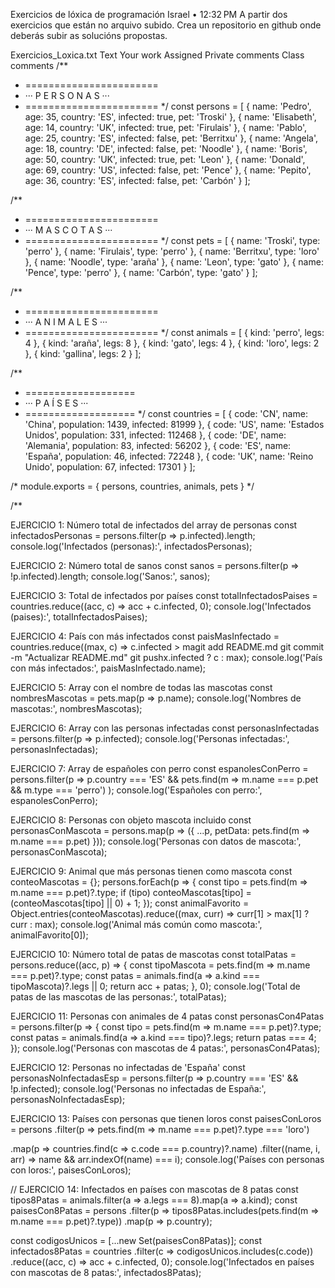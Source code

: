 
Exercicios de lóxica de programación
Israel
•
12:32 PM
A partir dos exercicios que están no arquivo subido. 
Crea un repositorio en github onde deberás subir as solucións propostas.

Exercicios_Loxica.txt
Text
Your work
Assigned
Private comments
Class comments
/**
 *  =======================
 *  ··· P E R S O N A S ···
 *  =======================
 */
const persons = [
    {
      name: 'Pedro',
      age: 35,
      country: 'ES',
      infected: true,
      pet: 'Troski'
    },
    {
      name: 'Elisabeth',
      age: 14,
      country: 'UK',
      infected: true,
      pet: 'Firulais'
    },
    {
      name: 'Pablo',
      age: 25,
      country: 'ES',
      infected: false,
      pet: 'Berritxu'
    },
    {
      name: 'Angela',
      age: 18,
      country: 'DE',
      infected: false,
      pet: 'Noodle'
    },
    {
      name: 'Boris',
      age: 50,
      country: 'UK',
      infected: true,
      pet: 'Leon'
    },
    {
      name: 'Donald',
      age: 69,
      country: 'US',
      infected: false,
      pet: 'Pence'
    },
    {
      name: 'Pepito',
      age: 36,
      country: 'ES',
      infected: false,
      pet: 'Carbón'
    }
  ];

  /**
   *  =======================
   *  ··· M A S C O T A S ···
   *  =======================
   */
  const pets = [
    {
      name: 'Troski',
      type: 'perro'
    },
    {
      name: 'Firulais',
      type: 'perro'
    },
    {
      name: 'Berritxu',
      type: 'loro'
    },
    {
      name: 'Noodle',
      type: 'araña'
    },
    {
      name: 'Leon',
      type: 'gato'
    },
    {
      name: 'Pence',
      type: 'perro'
    },
    {
      name: 'Carbón',
      type: 'gato'
    }
  ];

  /**
   *  =======================
   *  ··· A N I M A L E S ···
   *  =======================
   */
  const animals = [
    {
      kind: 'perro',
      legs: 4
    },
    {
      kind: 'araña',
      legs: 8
    },
    {
      kind: 'gato',
      legs: 4
    },
    {
      kind: 'loro',
      legs: 2
    },
    {
      kind: 'gallina',
      legs: 2
    }
  ];

  /**
   *  ===================
   *  ··· P A Í S E S ···
   *  ===================
   */
  const countries = [
    {
      code: 'CN',
      name: 'China',
      population: 1439,
      infected: 81999
    },
    {
      code: 'US',
      name: 'Estados Unidos',
      population: 331,
      infected: 112468
    },
    {
      code: 'DE',
      name: 'Alemania',
      population: 83,
      infected: 56202
    },
    {
      code: 'ES',
      name: 'España',
      population: 46,
      infected: 72248
    },
    {
      code: 'UK',
      name: 'Reino Unido',
      population: 67,
      infected: 17301
    }
  ];

/*   module.exports = {
      persons,
      countries,
      animals,
      pets
  } */

  /**


EJERCICIO 1: Número total de infectados del array de personas
const infectadosPersonas = persons.filter(p => p.infected).length;
console.log('Infectados (personas):', infectadosPersonas);

EJERCICIO 2: Número total de sanos
const sanos = persons.filter(p => !p.infected).length;
console.log('Sanos:', sanos);

EJERCICIO 3: Total de infectados por países
const totalInfectadosPaises = countries.reduce((acc, c) => acc + c.infected, 0);
console.log('Infectados (paises):', totalInfectadosPaises);

EJERCICIO 4: País con más infectados
const paisMasInfectado = countries.reduce((max, c) => c.infected > magit add README.md
git commit -m "Actualizar README.md"
git pushx.infected ? c : max);
console.log('País con más infectados:', paisMasInfectado.name);

EJERCICIO 5: Array con el nombre de todas las mascotas
const nombresMascotas = pets.map(p => p.name);
console.log('Nombres de mascotas:', nombresMascotas);

EJERCICIO 6: Array con las personas infectadas
const personasInfectadas = persons.filter(p => p.infected);
console.log('Personas infectadas:', personasInfectadas);

EJERCICIO 7: Array de españoles con perro
const espanolesConPerro = persons.filter(p => 
  p.country === 'ES' && 
  pets.find(m => m.name === p.pet && m.type === 'perro')
);
console.log('Españoles con perro:', espanolesConPerro);

EJERCICIO 8: Personas con objeto mascota incluido
const personasConMascota = persons.map(p => ({
  ...p,
  petData: pets.find(m => m.name === p.pet)
}));
console.log('Personas con datos de mascota:', personasConMascota);

EJERCICIO 9: Animal que más personas tienen como mascota
const conteoMascotas = {};
persons.forEach(p => {
  const tipo = pets.find(m => m.name === p.pet)?.type;
  if (tipo) conteoMascotas[tipo] = (conteoMascotas[tipo] || 0) + 1;
});
const animalFavorito = Object.entries(conteoMascotas).reduce((max, curr) => curr[1] > max[1] ? curr : max);
console.log('Animal más común como mascota:', animalFavorito[0]);

EJERCICIO 10: Número total de patas de mascotas
const totalPatas = persons.reduce((acc, p) => {
  const tipoMascota = pets.find(m => m.name === p.pet)?.type;
  const patas = animals.find(a => a.kind === tipoMascota)?.legs || 0;
  return acc + patas;
}, 0);
console.log('Total de patas de las mascotas de las personas:', totalPatas);

EJERCICIO 11: Personas con animales de 4 patas
const personasCon4Patas = persons.filter(p => {
  const tipo = pets.find(m => m.name === p.pet)?.type;
  const patas = animals.find(a => a.kind === tipo)?.legs;
  return patas === 4;
});
console.log('Personas con mascotas de 4 patas:', personasCon4Patas);

EJERCICIO 12: Personas no infectadas de 'España'
const personasNoInfectadasEsp = persons.filter(p => p.country === 'ES' && !p.infected);
console.log('Personas no infectadas de España:', personasNoInfectadasEsp);

 EJERCICIO 13: Países con personas que tienen loros 
const paisesConLoros = persons
  .filter(p => pets.find(m => m.name === p.pet)?.type === 'loro')

  .map(p => countries.find(c => c.code === p.country)?.name)
  .filter((name, i, arr) => name && arr.indexOf(name) === i);
console.log('Países con personas con loros:', paisesConLoros);

// EJERCICIO 14: Infectados en países con mascotas de 8 patas
const tipos8Patas = animals.filter(a => a.legs === 8).map(a => a.kind);
const paisesCon8Patas = persons
  .filter(p => tipos8Patas.includes(pets.find(m => m.name === p.pet)?.type))
  .map(p => p.country);

const codigosUnicos = [...new Set(paisesCon8Patas)];
const infectados8Patas = countries
  .filter(c => codigosUnicos.includes(c.code))
  .reduce((acc, c) => acc + c.infected, 0);
console.log('Infectados en países con mascotas de 8 patas:', infectados8Patas);
